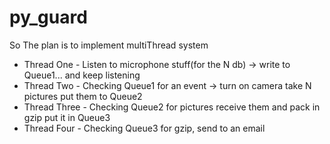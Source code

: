 # py_guard

So The plan is to implement multiThread system

* Thread One - Listen to microphone stuff(for the N db) -> write to Queue1... and keep listening 
* Thread Two - Checking Queue1 for an event -> turn on camera take N pictures put them to Queue2 
* Thread Three - Checking Queue2 for pictures receive them and pack in gzip put it in Queue3
* Thread Four - Checking Queue3 for gzip, send to an email
